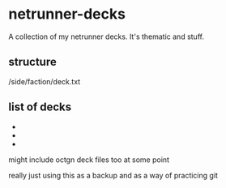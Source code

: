 # netrunner-decks
A collection of my netrunner decks. It's thematic and stuff.

structure
---------
/side/faction/deck.txt

list of decks
-------------
 - 
 - 
 - 

might include octgn deck files too at some point

really just using this as a backup and as a way of practicing git
